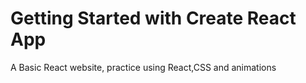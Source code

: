 # Getting Started with Create React App

A Basic React website, practice using React,CSS and animations
